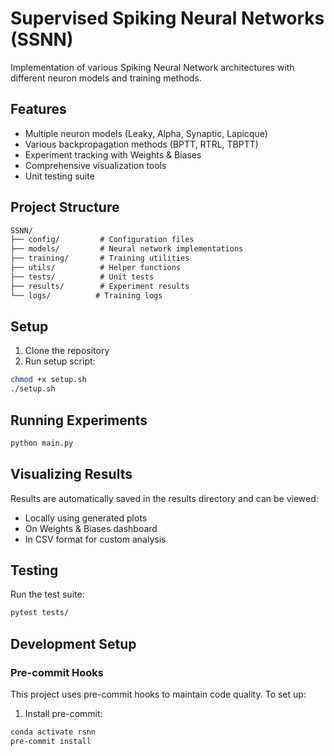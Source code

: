 # Supervised Spiking Neural Networks (SSNN)

Implementation of various Spiking Neural Network architectures with different neuron models and training methods.

## Features

- Multiple neuron models (Leaky, Alpha, Synaptic, Lapicque)
- Various backpropagation methods (BPTT, RTRL, TBPTT)
- Experiment tracking with Weights & Biases
- Comprehensive visualization tools
- Unit testing suite

## Project Structure
```markdown
SSNN/
├── config/         # Configuration files
├── models/         # Neural network implementations
├── training/       # Training utilities
├── utils/          # Helper functions
├── tests/          # Unit tests
├── results/        # Experiment results
└── logs/          # Training logs
```


## Setup

1. Clone the repository
2. Run setup script:
```bash
chmod +x setup.sh
./setup.sh
```

## Running Experiments
```bash
python main.py
```

## Visualizing Results
Results are automatically saved in the results directory and can be viewed:

- Locally using generated plots
- On Weights & Biases dashboard
- In CSV format for custom analysis

## Testing
Run the test suite:
```bash
pytest tests/
```

## Development Setup

### Pre-commit Hooks
This project uses pre-commit hooks to maintain code quality. To set up:

1. Install pre-commit:
```bash
conda activate rsnn
pre-commit install
```